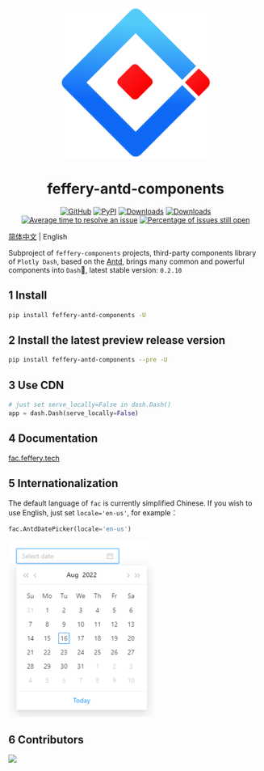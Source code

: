 <p align="center">
	<img src="./fac-logo.svg" height=300></img>
</p>
<h1 align="center">feffery-antd-components</h1>
<div align="center">

[![GitHub](https://shields.io/badge/license-MIT-informational)](https://github.com/CNFeffery/feffery-antd-components/blob/master/LICENSE)
[![PyPI](https://img.shields.io/pypi/v/feffery-antd-components.svg?color=dark-green)](https://pypi.org/project/feffery-antd-components/)
[![Downloads](https://static.pepy.tech/badge/feffery-antd-components)](https://pepy.tech/project/feffery-antd-components)
[![Downloads](https://static.pepy.tech/badge/feffery-antd-components/month)](https://pepy.tech/project/feffery-antd-components)
[![Average time to resolve an issue](http://isitmaintained.com/badge/resolution/CNFeffery/feffery-antd-components.svg)](http://isitmaintained.com/project/CNFeffery/feffery-antd-components "Average time to resolve an issue")
[![Percentage of issues still open](http://isitmaintained.com/badge/open/CNFeffery/feffery-antd-components.svg)](http://isitmaintained.com/project/CNFeffery/feffery-antd-components "Percentage of issues still open")

</div>

[简体中文](./README.md) | English

Subproject of `feffery-components` projects, third-party components library of `Plotly Dash`, based on the [Antd](https://github.com/ant-design/ant-design), brings many common and powerful components into `Dash`🥳, latest stable version: `0.2.10`

## 1 Install

```bash
pip install feffery-antd-components -U
```

## 2 Install the latest preview release version

```bash
pip install feffery-antd-components --pre -U
```

## 3 Use CDN

```Python
# just set serve_locally=False in dash.Dash()
app = dash.Dash(serve_locally=False)
```

## 4 Documentation

<a href='http://fac.feffery.tech/' target='_blank'>fac.feffery.tech</a>

## 5 Internationalization

The default language of `fac` is currently simplified Chinese. If you wish to use English, just set `locale='en-us'`, for example：

```Python
fac.AntdDatePicker(locale='en-us')
```

<img src="./images/国际化示例.png" height=350></img>

## 6 Contributors

<a href = "https://github.com/CNFeffery/feffery-antd-components/graphs/contributors">
  <img src = "https://contrib.rocks/image?repo=CNFeffery/feffery-antd-components"/>
</a>
